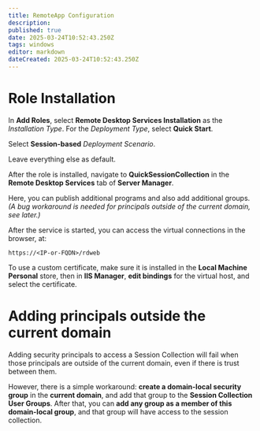 ```yaml
---
title: RemoteApp Configuration
description: 
published: true
date: 2025-03-24T10:52:43.250Z
tags: windows
editor: markdown
dateCreated: 2025-03-24T10:52:43.250Z
---
```


# Role Installation

In **Add Roles**, select **Remote Desktop Services Installation** as the *Installation Type*. For the *Deployment Type*, select **Quick Start**.

Select **Session-based** *Deployment Scenario*.

Leave everything else as default.

After the role is installed, navigate to **QuickSessionCollection** in the **Remote Desktop Services** tab of **Server Manager**.

Here, you can publish additional programs and also add additional groups. *(A bug workaround is needed for principals outside of the current domain, see later.)*

After the service is started, you can access the virtual connections in the browser, at:

```
https://<IP-or-FQDN>/rdweb
```

To use a custom certificate, make sure it is installed in the **Local Machine Personal** store, then in **IIS Manager**, **edit bindings** for the virtual host, and select the certificate.

# Adding principals outside the current domain

Adding security principals to access a Session Collection will fail when those principals are outside of the current domain, even if there is trust between them.

However, there is a simple workaround: **create a domain-local security group** in the **current domain**, and add that group to the **Session Collection** **User Groups**. After that, you can **add any group as a member of this domain-local group**, and that group will have access to the session collection.

